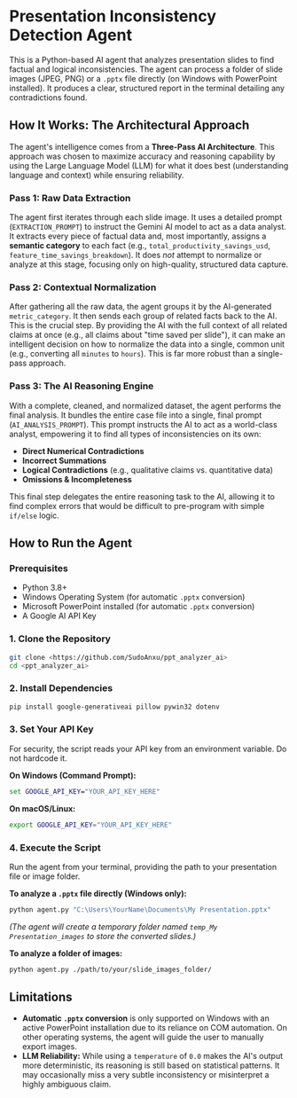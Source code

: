 # Presentation Inconsistency Detection Agent

This is a Python-based AI agent that analyzes presentation slides to find factual and logical inconsistencies. The agent can process a folder of slide images (JPEG, PNG) or a `.pptx` file directly (on Windows with PowerPoint installed). It produces a clear, structured report in the terminal detailing any contradictions found.

## How It Works: The Architectural Approach

The agent's intelligence comes from a **Three-Pass AI Architecture**. This approach was chosen to maximize accuracy and reasoning capability by using the Large Language Model (LLM) for what it does best (understanding language and context) while ensuring reliability.

### Pass 1: Raw Data Extraction
The agent first iterates through each slide image. It uses a detailed prompt (`EXTRACTION_PROMPT`) to instruct the Gemini AI model to act as a data analyst. It extracts every piece of factual data and, most importantly, assigns a **semantic category** to each fact (e.g., `total_productivity_savings_usd`, `feature_time_savings_breakdown`). It does *not* attempt to normalize or analyze at this stage, focusing only on high-quality, structured data capture.

### Pass 2: Contextual Normalization
After gathering all the raw data, the agent groups it by the AI-generated `metric_category`. It then sends each group of related facts back to the AI. This is the crucial step. By providing the AI with the full context of all related claims at once (e.g., all claims about "time saved per slide"), it can make an intelligent decision on how to normalize the data into a single, common unit (e.g., converting all `minutes` to `hours`). This is far more robust than a single-pass approach.

### Pass 3: The AI Reasoning Engine
With a complete, cleaned, and normalized dataset, the agent performs the final analysis. It bundles the entire case file into a single, final prompt (`AI_ANALYSIS_PROMPT`). This prompt instructs the AI to act as a world-class analyst, empowering it to find all types of inconsistencies on its own:
-   **Direct Numerical Contradictions**
-   **Incorrect Summations**
-   **Logical Contradictions** (e.g., qualitative claims vs. quantitative data)
-   **Omissions & Incompleteness**

This final step delegates the entire reasoning task to the AI, allowing it to find complex errors that would be difficult to pre-program with simple `if/else` logic.

## How to Run the Agent

### Prerequisites
*   Python 3.8+
*   Windows Operating System (for automatic `.pptx` conversion)
*   Microsoft PowerPoint installed (for automatic `.pptx` conversion)
*   A Google AI API Key

### 1. Clone the Repository
```bash
git clone <https://github.com/SudoAnxu/ppt_analyzer_ai>
cd <ppt_analyzer_ai>
```

### 2. Install Dependencies
```bash
pip install google-generativeai pillow pywin32 dotenv
```

### 3. Set Your API Key
For security, the script reads your API key from an environment variable. Do not hardcode it.

**On Windows (Command Prompt):**
```cmd
set GOOGLE_API_KEY="YOUR_API_KEY_HERE"
```

**On macOS/Linux:**
```bash
export GOOGLE_API_KEY="YOUR_API_KEY_HERE"
```

### 4. Execute the Script
Run the agent from your terminal, providing the path to your presentation file or image folder.

**To analyze a `.pptx` file directly (Windows only):**
```bash
python agent.py "C:\Users\YourName\Documents\My Presentation.pptx"
```
*(The agent will create a temporary folder named `temp_My Presentation_images` to store the converted slides.)*

**To analyze a folder of images:**
```bash
python agent.py ./path/to/your/slide_images_folder/
```

## Limitations
*   **Automatic `.pptx` conversion** is only supported on Windows with an active PowerPoint installation due to its reliance on COM automation. On other operating systems, the agent will guide the user to manually export images.
*   **LLM Reliability:** While using a `temperature` of `0.0` makes the AI's output more deterministic, its reasoning is still based on statistical patterns. It may occasionally miss a very subtle inconsistency or misinterpret a highly ambiguous claim.
